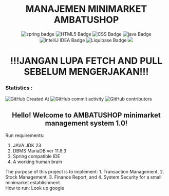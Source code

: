 <h1 align="center"><b>MANAJEMEN MINIMARKET AMBATUSHOP</b></h1>
<div align="center">
  <img src="https://img.shields.io/badge/Spring-6DB33F?logo=spring&logoColor=fff&style=plastic" alt="spring badge">
  <img src="https://img.shields.io/badge/HTML5-E34F26?logo=html5&logoColor=fff&style=plastic" alt="HTML5 Badge">
  <img src="https://img.shields.io/badge/CSS-639?logo=css&logoColor=fff&style=plastic" alt="CSS Badge">
  <img src="https://img.shields.io/badge/Java-%23ED8B00.svg?logo=openjdk&logoColor=white" alt="java Badge">
  <img src="https://img.shields.io/badge/IntelliJ%20IDEA-000?logo=intellijidea&logoColor=fff&style=plastic" alt="IntelliJ IDEA Badge">
  <img src="https://img.shields.io/badge/Liquibase-2962FF?logo=liquibase&logoColor=fff&style=plastic" alt="Liquibase Badge">
  <img src="https://img.shields.io/badge/MariaDB-003545?style=for-the-badge&logo=mariadb&logoColor=white&style=plastic">
</div>
<h1 align="center"><b>!!!JANGAN LUPA FETCH AND PULL SEBELUM MENGERJAKAN!!!</b></h1>
<h3>Statistics :</h3>
<div>
  <img alt="GitHub Created At" src="https://img.shields.io/github/created-at/sh1re-3201/ambatushop_1.0?color=black">
  <img alt="GitHub commit activity" src="https://img.shields.io/github/commit-activity/w/sh1re-3201/ambatushop_1.0?style=plastic&color=black">
  <img alt="GitHub contributors" src="https://img.shields.io/github/contributors/sh1re-3201/ambatushop_1.0?color=black">
</div>
<div>
  <h2 align="center" >Hello! Welcome to AMBATUSHOP minimarket management system 1.0!</h2>
  <p align="justify" >
    Run requirements:
    <br>
    <ol>
      <li>
        JAVA JDK 23
      </li>
      <li>
        DBMS MariaDB ver 11.8.3
      </li>
      <li>
        Spring compatible IDE
      </li>
      <li>
        A working human brain
      </li>
    </ol>
    The purpose of this project is to implement: 1. Transaction Management, 2. Stock Management, 3. Finance Report, and 4. System Security for a small minimarket establishment.
    <br>
    How to run: Look up google

  </p>

</div>





